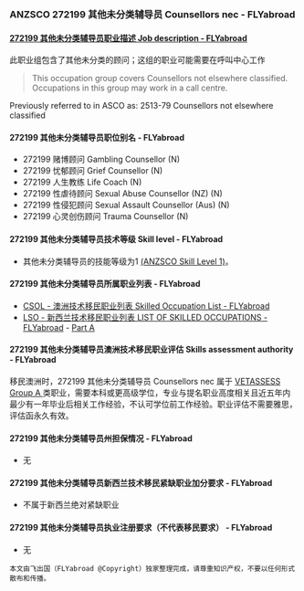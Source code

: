 ### ANZSCO 272199 其他未分类辅导员 Counsellors nec - FLYabroad ###

####  [272199 其他未分类辅导员职业描述 Job description - FLYabroad](http://www.flyabroadvisa.com/anzsco/2721.html#272199)

此职业组包含了其他未分类的顾问；这组的职业可能需要在呼叫中心工作 

> This occupation group covers Counsellors not elsewhere classified. Occupations in this group may work in a call centre.

Previously referred to in ASCO as:
2513-79 Counsellors not elsewhere classified

#### 272199 其他未分类辅导员职位别名 - FLYabroad
 
- 272199	 赌博顾问 Gambling Counsellor (N)
- 272199 忧郁顾问 Grief Counsellor (N)
- 272199 人生教练 Life Coach (N)
- 272199 性虐待顾问 Sexual Abuse Counsellor (NZ) (N)
- 272199 性侵犯顾问 Sexual Assault Counsellor (Aus) (N)
- 272199 心灵创伤顾问 Trauma Counsellor (N)

#### 272199 其他未分类辅导员技术等级 Skill level - FLYabroad

- 其他未分类辅导员的技能等级为1 [(ANZSCO Skill Level 1)](http://www.flyabroadvisa.com/anzsco/)。

#### 272199 其他未分类辅导员所属职业列表 - FLYabroad

- [CSOL - 澳洲技术移民职业列表 Skilled Occupation List - FLYabroad](http://www.flyabroadvisa.com/sol/)
- [LSO - 新西兰技术移民职业列表 LIST OF SKILLED OCCUPATIONS - FLYabroad](http://nz.flyabroadvisa.com/lso/) - [Part A](parta)

#### 272199 其他未分类辅导员澳洲技术移民职业评估 Skills assessment authority - FLYabroad

移民澳洲时，272199 其他未分类辅导员 Counsellors nec 属于 [VETASSESS Group A ](http://www.flyabroadvisa.com/ass/vetassess.html)类职业，需要本科或更高级学位，专业与提名职业高度相关且近五年内最少有一年毕业后相关工作经验，不认可学位前工作经验。职业评估不需要雅思，评估函永久有效。

#### 272199 其他未分类辅导员州担保情况 - FLYabroad

- 无

#### 272199 其他未分类辅导员新西兰技术移民紧缺职业加分要求 - FLYabroad

- 不属于新西兰绝对紧缺职业

#### 272199 其他未分类辅导员执业注册要求（不代表移民要求） - FLYabroad

- 无

`本文由飞出国（FLYabroad @Copyright）独家整理完成，请尊重知识产权，不要以任何形式散布和传播。`